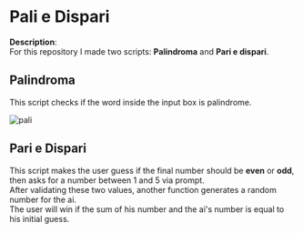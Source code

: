 # Pali e Dispari

**Description**:<br>
For this repository I made two scripts: **Palindroma** and **Pari e dispari**.<br>

## Palindroma
This script checks if the word inside the input box is palindrome.

![pali](https://user-images.githubusercontent.com/85038274/151696391-ac165f91-667d-46ce-8471-807a4335209f.PNG)


## Pari e Dispari
This script makes the user guess if the final number should be **even** or **odd**, then asks for a number between 1 and 5 via prompt.<br>
After validating these two values, another function generates a random number for the ai.<br>
The user will win if the sum of his number and the ai's number is equal to his initial guess.
